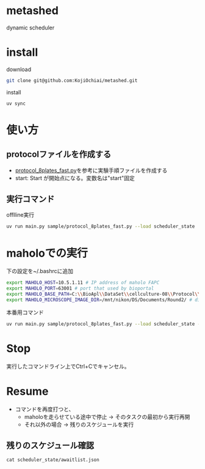 # metashed
dynamic scheduler

# install
download
```bash
git clone git@github.com:KojiOchiai/metashed.git
```
install
```bash
uv sync
```

# 使い方

## protocolファイルを作成する
- [protocol_8plates_fast.py](./sample/protocol_8plates_fast.py)を参考に実験手順ファイルを作成する
- start: Start が開始点になる。変数名は"start"固定

## 実行コマンド
offlline実行
```bash
uv run main.py sample/protocol_8plates_fast.py --load scheduler_state
```

# maholoでの実行
下の設定を~/.bashrcに追加
```bash
export MAHOLO_HOST=10.5.1.11 # IP address of maholo FAPC
export MAHOLO_PORT=63001 # port that used by bioportal
export MAHOLO_BASE_PATH=C:\\BioApl\\DataSet\\cellculture-08\\Protocol\\YGI\\Round2\\ # directory path for protocols
export MAHOLO_MICROSCOPE_IMAGE_DIR=/mnt/nikon/DS/Documents/Round2/ # directory path for picture
```

本番用コマンド
```bash
uv run main.py sample/protocol_8plates_fast.py --load scheduler_state --driver maholo
```

# Stop
実行したコマンドライン上でCtrl+Cでキャンセル。

# Resume
- コマンドを再度打つと、
  - maholoを走らせている途中で停止 → そのタスクの最初から実行再開
  - それ以外の場合 → 残りのスケジュールを実行

## 残りのスケジュール確認
```basy
cat scheduler_state/awaitlist.json 
```